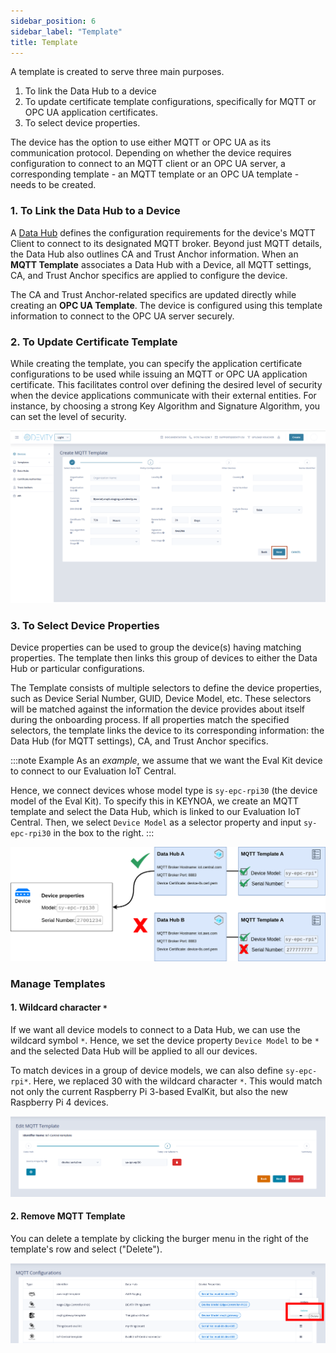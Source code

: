 ```yaml
---
sidebar_position: 6
sidebar_label: "Template"
title: Template
---
```


A template is created to serve three main purposes.

1. To link the Data Hub to a device
2. To update certificate template configurations, specifically for MQTT or OPC UA application certificates.  
3. To select device properties.

The device has the option to use either MQTT or OPC UA as its communication protocol. Depending on whether the device requires configuration to connect to an MQTT client or an OPC UA server, a corresponding template - an MQTT template or an OPC UA template - needs to be created. 

### 1. To Link the Data Hub to a Device

A [Data Hub](/website/docs/reference/data-hub.md) defines the configuration requirements for the device's MQTT Client to connect to its designated MQTT broker. Beyond just MQTT details, the Data Hub also outlines CA and Trust Anchor information. When an **MQTT Template** associates a Data Hub with a Device, all MQTT settings, CA, and Trust Anchor specifics are applied to configure the device.

The CA and Trust Anchor-related specifics are updated directly while creating an **OPC UA Template**. The device is configured using this template information to connect to the OPC UA server securely.

### 2. To Update Certificate Template

While creating the template, you can specify the application certificate configurations to be used while issuing an MQTT or OPC UA application certificate. This facilitates control over defining the desired level of security when the device applications communicate with their external entities. For instance, by choosing a strong Key Algorithm and Signature Algorithm, you can set the level of security. 

![KEYNOA](/img/KEYNOA/MQTT2PolicyConfigurations.png)

### 3. To Select Device Properties

Device properties can be used to group the device(s) having matching properties. The template then links this group of devices to either the Data Hub or particular configurations.

The Template consists of multiple selectors to define the device properties, such as Device Serial Number, GUID, Device Model, etc. These selectors will be matched against the information the device provides about itself during the onboarding process. If all properties match the specified selectors, the template links the device to its corresponding information: the Data Hub (for MQTT settings), CA, and Trust Anchor specifics.

:::note Example
As an *example*, we assume that we want the Eval Kit device to connect to our Evaluation IoT Central.

Hence, we connect devices whose model type is `sy-epc-rpi30` (the device model of the Eval Kit).
To specify this in KEYNOA, we create an MQTT template and select the Data Hub, which is linked to our Evaluation IoT Central.
Then, we select `Device Model` as a selector property and input `sy-epc-rpi30` in the box to the right.
:::

![mqtt-template-example](/img/KEYNOA/mqtt-template-concept.png)

### Manage Templates
#### 1. Wildcard character `*`
If we want all device models to connect to a Data Hub, we can use the wildcard symbol `*`.
Hence, we set the device property `Device Model` to be `*` and the selected Data Hub will be applied to all our devices.

To match devices in a group of device models, we can also define `sy-epc-rpi*`.
Here, we replaced 30 with the wildcard character `*`.
This would match not only the current Raspberry Pi 3-based EvalKit, but also the new Raspberry Pi 4 devices.

![remove-mqtt-template](/img/KEYNOA/MQTT-template-device-model.png)

#### 2. Remove MQTT Template
You can delete a template by clicking the burger menu in the right of the template's row and select ("Delete").


![remove-mqtt-template](/img/KEYNOA/MQTT-template-delete.png)